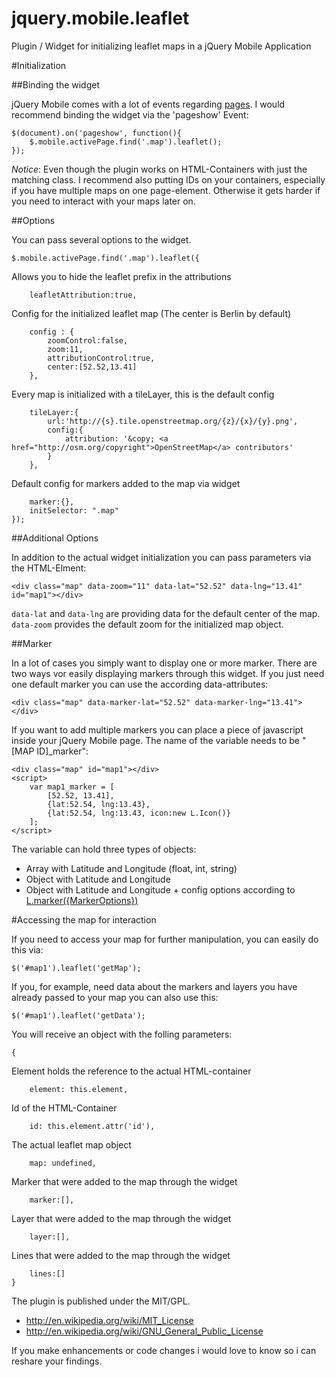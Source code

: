 jquery.mobile.leaflet
=====================

Plugin / Widget for initializing leaflet maps in a jQuery Mobile Application

#Initialization

##Binding the widget

jQuery Mobile comes with a lot of events regarding [pages](http://jquerymobile.com/demos/1.2.0/docs/api/events.html). I would recommend binding the widget via the 'pageshow' Event:

```
$(document).on('pageshow', function(){
	$.mobile.activePage.find('.map').leaflet();
});
```

*Notice*: Even though the plugin works on HTML-Containers with just the matching class. I recommend also putting IDs on your containers, especially if you have multiple maps on one page-element. Otherwise it gets harder if you need to interact with your maps later on.

##Options

You can pass several options to the widget.

```
$.mobile.activePage.find('.map').leaflet({
```
Allows you to hide the leaflet prefix in the attributions
```
	leafletAttribution:true,
```
Config for the initialized leaflet map (The center is Berlin by default)
```
	config : {
		zoomControl:false,
		zoom:11,
		attributionControl:true,
		center:[52.52,13.41]
	},
```
Every map is initialized with a tileLayer, this is the default config
```
	tileLayer:{
		url:'http://{s}.tile.openstreetmap.org/{z}/{x}/{y}.png', 
		config:{
			attribution: '&copy; <a href="http://osm.org/copyright">OpenStreetMap</a> contributors'
		}
	},
```
Default config for markers added to the map via widget
```
	marker:{},
	initSelector: ".map"
});
```

##Additional Options

In addition to the actual widget initialization you can pass parameters via the HTML-Elment:

```
<div class="map" data-zoom="11" data-lat="52.52" data-lng="13.41" id="map1"></div>
```

`data-lat` and `data-lng` are providing data for the default center of the map. `data-zoom` provides the default zoom for the initialized map object.

##Marker

In a lot of cases you simply want to display one or more marker. There are two ways vor easily displaying markers through this widget. If you just need one default marker you can use the according data-attributes:

```
<div class="map" data-marker-lat="52.52" data-marker-lng="13.41"></div>
```

If you want to add multiple markers you can place a piece of javascript inside your jQuery Mobile page. The name of the variable needs to be "[MAP ID]_marker":

```
<div class="map" id="map1"></div>
<script>
	var map1_marker = [
		[52.52, 13.41],
		{lat:52.54, lng:13.43},
		{lat:52.54, lng:13.43, icon:new L.Icon()}
	];
</script>
```

The variable can hold three types of objects:
* Array with Latitude and Longitude (float, int, string)
* Object with Latitude and Longitude
* Object with Latitude and Longitude + config options according to [L.marker({MarkerOptions})](http://leafletjs.com/reference.html#marker-options)

#Accessing the map for interaction

If you need to access your map for further manipulation, you can easily do this via:

```
$('#map1').leaflet('getMap');
```

If you, for example, need data about the markers and layers you have already passed to your map you can also use this:

```
$('#map1').leaflet('getData');
```

You will receive an object with the folling parameters:

```
{
```
Element holds the reference to the actual HTML-container
```
	element: this.element,
```
Id of the HTML-Container
```
	id: this.element.attr('id'),
```
The actual leaflet map object
```
	map: undefined,
```
Marker that were added to the map through the widget
```
	marker:[],
```
Layer that were added to the map through the widget
```
	layer:[],
```
Lines that were added to the map through the widget
```
	lines:[]
}
```



The plugin is published under the MIT/GPL.

* http://en.wikipedia.org/wiki/MIT_License
* http://en.wikipedia.org/wiki/GNU_General_Public_License

If you make enhancements or code changes i would love to know so i can reshare your findings.
